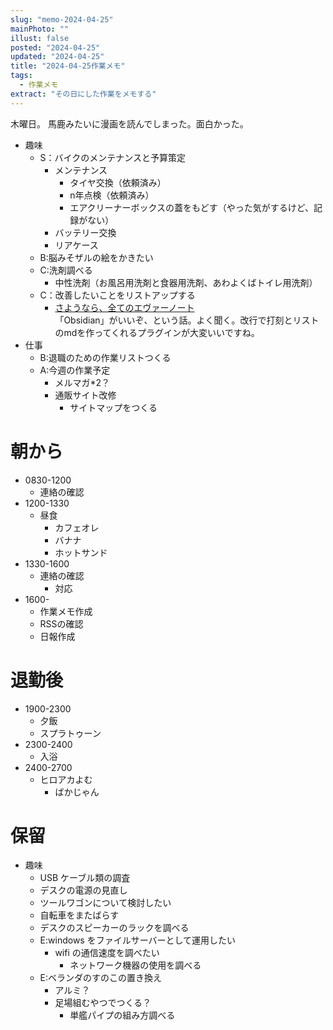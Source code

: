 ```yaml
---
slug: "memo-2024-04-25"
mainPhoto: ""
illust: false
posted: "2024-04-25"
updated: "2024-04-25"
title: "2024-04-25作業メモ"
tags:
  - 作業メモ
extract: "その日にした作業をメモする"
---
```


木曜日。
馬鹿みたいに漫画を読んでしまった。面白かった。

- 趣味
  - S：バイクのメンテナンスと予算策定
    - メンテナンス
      - タイヤ交換（依頼済み）
      - n年点検（依頼済み）
      - エアクリーナーボックスの蓋をもどす（やった気がするけど、記録がない）
    - バッテリー交換
    - リアケース
  - B:脳みそザルの絵をかきたい
  - C:洗剤調べる
    - 中性洗剤（お風呂用洗剤と食器用洗剤、あわよくばトイレ用洗剤）
  - C：改善したいことをリストアップする 
    - [さようなら、全てのエヴァーノート](https://honeshabri.hatenablog.com/entry/Evernote_to_Obsidian)  
  「Obsidian」がいいぞ、という話。よく聞く。改行で打刻とリストのmdを作ってくれるプラグインが大変いいですね。
- 仕事
  - B:退職のための作業リストつくる
  - A:今週の作業予定
    - メルマガ*2？
    - 通販サイト改修
      - サイトマップをつくる

# 朝から

- 0830-1200
  - 連絡の確認
- 1200-1330
  - 昼食
    - カフェオレ
    - バナナ
    - ホットサンド
- 1330-1600
  - 連絡の確認
    - 対応
- 1600-
  - 作業メモ作成
  - RSSの確認
  - 日報作成


# 退勤後

- 1900-2300
  - 夕飯
  - スプラトゥーン
- 2300-2400
  - 入浴
- 2400-2700
  - ヒロアカよむ
    - ばかじゃん

# 保留

- 趣味
  - USB ケーブル類の調査
  - デスクの電源の見直し
  - ツールワゴンについて検討したい
  - 自転車をまたばらす
  - デスクのスピーカーのラックを調べる
  - E:windows をファイルサーバーとして運用したい
    - wifi の通信速度を調べたい
      - ネットワーク機器の使用を調べる
  - E:ベランダのすのこの置き換え
    - アルミ？
    - 足場組むやつでつくる？
      - 単艦パイプの組み方調べる
